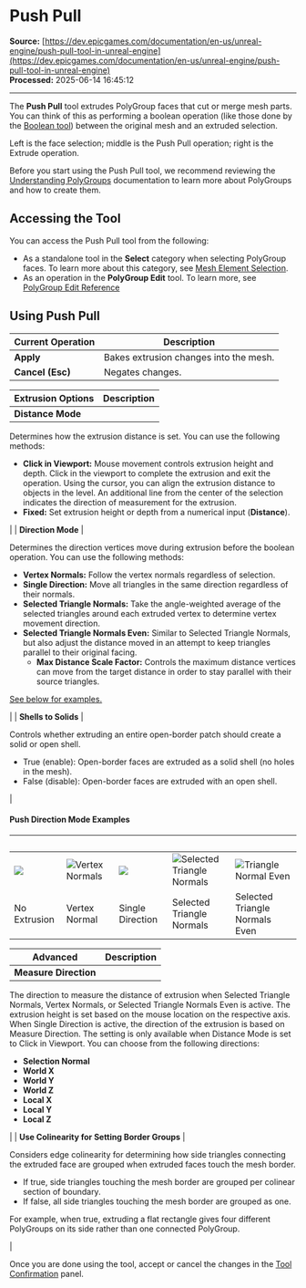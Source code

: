 # Push Pull

**Source:** [https://dev.epicgames.com/documentation/en-us/unreal-engine/push-pull-tool-in-unreal-engine](https://dev.epicgames.com/documentation/en-us/unreal-engine/push-pull-tool-in-unreal-engine)  
**Processed:** 2025-06-14 16:45:12

---

The **Push Pull** tool extrudes PolyGroup faces that cut or merge mesh parts. You can think of this as performing a boolean operation (like those done by the [Boolean tool](/documentation/en-us/unreal-engine/boolean-tool-in-unreal-engine)) between the original mesh and an extruded selection.

Left is the face selection; middle is the Push Pull operation; right is the Extrude operation.

Before you start using the Push Pull tool, we recommend reviewing the [Understanding PolyGroups](/documentation/en-us/unreal-engine/understanding-polygroups-in-unreal-engine) documentation to learn more about PolyGroups and how to create them.

## Accessing the Tool

You can access the Push Pull tool from the following:

-   As a standalone tool in the **Select** category when selecting PolyGroup faces. To learn more about this category, see [Mesh Element Selection](/documentation/en-us/unreal-engine/modeling-mode-in-unreal-engine#meshelementselection).
-   As an operation in the **PolyGroup Edit** tool. To learn more, see [PolyGroup Edit Reference](/documentation/en-us/unreal-engine/polygroup-edit-tool-in-unreal-engine)

## Using Push Pull

| **Current Operation** | **Description** |
| --- | --- |
| **Apply** | Bakes extrusion changes into the mesh. |
| **Cancel (Esc)** | Negates changes. |

| **Extrusion Options** | **Description** |
| --- | --- |
| **Distance Mode** | 
Determines how the extrusion distance is set. You can use the following methods:

-   **Click in Viewport:** Mouse movement controls extrusion height and depth. Click in the viewport to complete the extrusion and exit the operation. Using the cursor, you can align the extrusion distance to objects in the level. An additional line from the center of the selection indicates the direction of measurement for the extrusion.
-   **Fixed:** Set extrusion height or depth from a numerical input (**Distance**).



 |
| **Direction Mode** | 

Determines the direction vertices move during extrusion before the boolean operation. You can use the following methods:

-   **Vertex Normals:** Follow the vertex normals regardless of selection.
-   **Single Direction:** Move all triangles in the same direction regardless of their normals.
-   **Selected Triangle Normals:** Take the angle-weighted average of the selected triangles around each extruded vertex to determine vertex movement direction.
-   **Selected Triangle Normals Even:** Similar to Selected Triangle Normals, but also adjust the distance moved in an attempt to keep triangles parallel to their original facing.
    -   **Max Distance Scale Factor:** Controls the maximum distance vertices can move from the target distance in order to stay parallel with their source triangles.

[See below for examples.](/documentation/en-us/unreal-engine/push-pull-tool-in-unreal-engine#pushdirectionmodeexamples)



 |
| **Shells to Solids** | 

Controls whether extruding an entire open-border patch should create a solid or open shell.

-   True (enable): Open-border faces are extruded as a solid shell (no holes in the mesh).
-   False (disable): Open-border faces are extruded with an open shell.



 |

#### Push Direction Mode Examples

|   |   |   |   |   |
| --- | --- | --- | --- | --- |
| ![](https://d1iv7db44yhgxn.cloudfront.net/documentation/images/83716e83-ab1c-466d-b901-7ab79eb5c7df/selection.png) | ![Vertex Normals](https://d1iv7db44yhgxn.cloudfront.net/documentation/images/dcb8f214-e227-4d11-aede-b3d779145f8f/vertex-normals.png) | ![](https://d1iv7db44yhgxn.cloudfront.net/documentation/images/5e1518e1-83fe-4f94-a008-9470dbc50b77/push-pull-single-direction.png) | ![Selected Triangle Normals](https://d1iv7db44yhgxn.cloudfront.net/documentation/images/5221b737-e539-4096-bc15-91a016b04772/triangle-normals.png) | ![Triangle Normal Even](https://d1iv7db44yhgxn.cloudfront.net/documentation/images/78df8e86-3c9c-43dc-b293-31b70f34e780/triangle-normal-even.png) |
| No Extrusion | Vertex Normal | Single Direction | Selected Triangle Normals | Selected Triangle Normals Even |

| **Advanced** | **Description** |
| --- | --- |
| **Measure Direction** | 
The direction to measure the distance of extrusion when Selected Triangle Normals, Vertex Normals, or Selected Triangle Normals Even is active. The extrusion height is set based on the mouse location on the respective axis. When Single Direction is active, the direction of the extrusion is based on Measure Direction. The setting is only available when Distance Mode is set to Click in Viewport. You can choose from the following directions:

-   **Selection Normal**
-   **World X**
-   **World Y**
-   **World Z**
-   **Local X**
-   **Local Y**
-   **Local Z**



 |
| **Use Colinearity for Setting Border Groups** | 

Considers edge colinearity for determining how side triangles connecting the extruded face are grouped when extruded faces touch the mesh border.

-   If true, side triangles touching the mesh border are grouped per colinear section of boundary.
-   If false, all side triangles touching the mesh border are grouped as one.

For example, when true, extruding a flat rectangle gives four different PolyGroups on its side rather than one connected PolyGroup.



 |

Once you are done using the tool, accept or cancel the changes in the [Tool Confirmation](/documentation/en-us/unreal-engine/modeling-mode-in-unreal-engine#tools,undohistory,andacceptingchanges) panel.